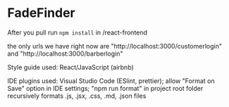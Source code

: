 # FadeFinder

After you pull run `npm install` in /react-frontend

the only urls we have right now are "http://localhost:3000/customerlogin" and "http://localhost:3000/barberlogin"

Style guide used: React/JavaScript (airbnb)

IDE plugins used: Visual Studio Code (ESlint, prettier); allow "Format on Save" option in IDE settings; "npm run format" in project root folder
recursively formats .js, .jsx, .css, .md, .json files
